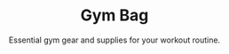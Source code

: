 ---
layout: list
title: "Gym Bag"
permalink: "/gym-bag-essentials-and-gear/"
categories: [Gym]

emoji: "💪"
subtitle: "Essential gym gear and supplies for your workout routine."
description: 'The most comprehensive gym bag checklist for fitness enthusiasts. From workout clothes to recovery supplements, discover everything you need for a successful gym session. Perfect for beginners and experienced gym-goers alike.'

items:
    - name: Clothing
      items:
        - 'Compression shorts'
        - 'Gym gloves'
        - 'Gym socks'
        - 'Headband'
        - 'Hoodie (for warm-up/cool-down)'
        - 'Sport bra'
        - 'Sport shorts'
        - 'T-Shirt'
        - 'Training shoes'
        - 'Wrist wraps'
    - name: Personal Care
      items:
        - 'Bath towel'
        - 'Body lotion'
        - 'Deodorant'
        - 'Face wash'
        - 'Flip flops'
        - 'Hair ties'
        - 'Hairbrush'
        - 'Shampoo and Conditioner'
        - 'Soap'
        - 'Sport towel'
    - name: Equipment
      items:
        - 'Fitness tracker'
        - 'Gym bag'
        - 'Lock'
        - 'Plastic bag for wet clothes'
        - 'Resistance bands'
        - 'Water bottle'
        - 'Weight belt'
    - name: Nutrition
      items:
        - 'Energy bar'
        - 'Light snack'
        - 'Protein shake'
    - name: Electronics
      items:
        - 'Bluetooth headphones'
        - 'Fitness app'
        - 'Phone armband'
        - 'Portable charger'
        - 'Wireless earbuds'
---